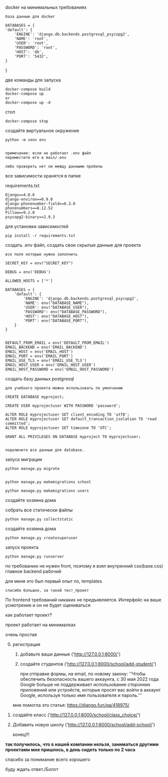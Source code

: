 docker на минимальных требованиях

    
    база данные для docker    
    
    DATABASES = {
    'default': {
        'ENGINE': 'django.db.backends.postgresql_psycopg2',
        'NAME': 'root',
        'USER': 'root',
        'PASSWORD': 'root',
        'HOST': 'db',
        'PORT': '5432',
    }
}

две команды для запуска

    docker-compose build
    docker-compose up
    or
    docker-compose up -d

стоп    
    
    docker-compose stop
    

создайте виртуальное окружение

    python -m venv env
    

    примечание: если не работает .env файл
    переместите его в main/.env

    либо проверить нет ли между данными пробелы

все зависимости хранятся в папке 

requirements.txt

    Django==4.0.6
    django-environ==0.9.0
    django-phonenumber-field==6.3.0
    phonenumbers==8.12.52
    Pillow==9.2.0
    psycopg2-binary==2.9.3


для установки зависимостей

    pip install -r requirements.txt

создать .env файл, создать свои скрытые данные для проектa

    все поля которые нужно заполнить

    SECRET_KEY = env("SECRET_KEY")
    
    DEBUG = env('DEBUG')
    
    ALLOWED_HOSTS = ['*']
    
    DATABASES = {
        'default': {
            'ENGINE': 'django.db.backends.postgresql_psycopg2',
            'NAME': env("DATABASE_NAME"),
            'USER': env("DATABASE_USER"),
            'PASSWORD': env("DATABASE_PASSWORD"),
            'HOST': env("DATABASE_HOST"),
            'PORT': env("DATABASE_PORT"),
        }
    }
    
        
    DEFAULT_FROM_EMAIL = env('DEFAULT_FROM_EMAIL')
    EMAIL_BACKEND = env('EMAIL_BACKEND')
    EMAIL_HOST = env('EMAIL_HOST')
    EMAIL_PORT = env('EMAIL_PORT')
    EMAIL_USE_TLS = env('EMAIL_USE_TLS')
    EMAIL_HOST_USER = env('EMAIL_HOST_USER')
    EMAIL_HOST_PASSWORD = env('EMAIL_HOST_PASSWORD')


создать базу данных postgresql
    
    для учебного проекта можно использовать по умолчанию
    
    CREATE DATABASE myproject;
    
    CREATE USER myprojectuser WITH PASSWORD 'password';

    ALTER ROLE myprojectuser SET client_encoding TO 'utf8';
    ALTER ROLE myprojectuser SET default_transaction_isolation TO 'read committed';
    ALTER ROLE myprojectuser SET timezone TO 'UTC';
    
    GRANT ALL PRIVILEGES ON DATABASE myproject TO myprojectuser;

    
    подключите все данные для database.
    
запуск миграции
    
    python manage.py migrate


    python manage.py makemigrations school
    
    python manage.py makemigrations users

создайте хозяина дома

собрать все статически файлы

    python manage.py collectstatic

создайте хозяина дома

    python manage.py createsuperuser


запуск проекта
    
    python manage.py runserver
по требованию не нужен front, поэтому я взял внутренний css(base.css)
главное backend рабочий

для меня это был первый опыт по, templates

    спасибо большое, за такой тест_проект

По frontend требований никаких не предъявляется. Интерфейс на ваше усмотрение и он не будет оцениваться


как работает проект?

проект работает на минималках

очень простая

0) регистрация
   1) добавьте ваши данные ('http://127.0.0.1:8000/')
   2) создайте студентов ('http://127.0.0.1:8000/school/add-student/')
    
       при отправке формы, на email, по новому закону:
       ''Чтобы обеспечить безопасность вашего аккаунта, с 30 мая 2022 года Google больше не поддерживает использование сторонних приложений или устройств, которые просят вас войти в аккаунт Google, используя только имя пользователя и пароль.'''
    

    мне помогла это статья: https://django.fun/qa/418975/


4) создайте класс ('http://127.0.0.1:8000/school/class_choice/')
4) Добавить новую школу ('http://127.0.0.1:8000/school/add-school/')

    конец!!!


**так получилось, что в нашей компании нельзя, заниматься другими проектами**
**мне пришлось, в день сидеть только по 2 часа**

спасибо за понимание 
всего хорошего

буду ждать ответ./Болот